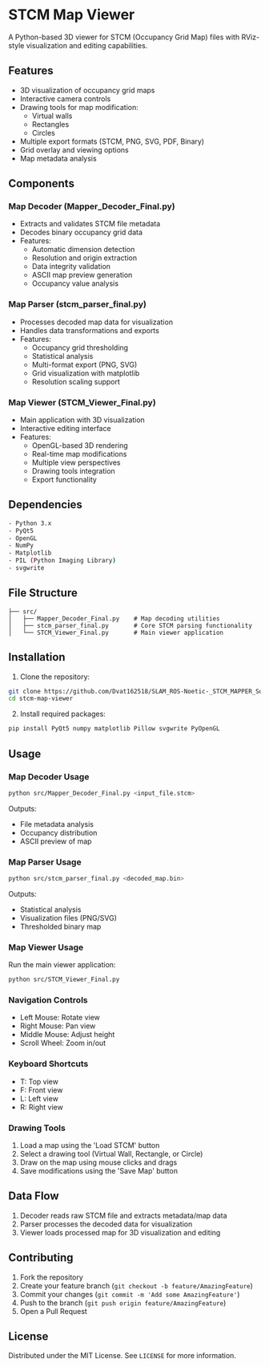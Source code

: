 # STCM Map Viewer
A Python-based 3D viewer for STCM (Occupancy Grid Map) files with RViz-style visualization and editing capabilities.

## Features
- 3D visualization of occupancy grid maps
- Interactive camera controls
- Drawing tools for map modification:
  - Virtual walls
  - Rectangles
  - Circles
- Multiple export formats (STCM, PNG, SVG, PDF, Binary)
- Grid overlay and viewing options
- Map metadata analysis

## Components

### Map Decoder (Mapper_Decoder_Final.py)
- Extracts and validates STCM file metadata
- Decodes binary occupancy grid data
- Features:
  - Automatic dimension detection
  - Resolution and origin extraction
  - Data integrity validation
  - ASCII map preview generation
  - Occupancy value analysis

### Map Parser (stcm_parser_final.py)
- Processes decoded map data for visualization
- Handles data transformations and exports
- Features:
  - Occupancy grid thresholding
  - Statistical analysis
  - Multi-format export (PNG, SVG)
  - Grid visualization with matplotlib
  - Resolution scaling support

### Map Viewer (STCM_Viewer_Final.py)
- Main application with 3D visualization
- Interactive editing interface
- Features:
  - OpenGL-based 3D rendering
  - Real-time map modifications
  - Multiple view perspectives
  - Drawing tools integration
  - Export functionality

## Dependencies
```bash
- Python 3.x
- PyQt5
- OpenGL
- NumPy
- Matplotlib
- PIL (Python Imaging Library)
- svgwrite
```

## File Structure
```
├── src/
│   ├── Mapper_Decoder_Final.py    # Map decoding utilities
│   ├── stcm_parser_final.py       # Core STCM parsing functionality
│   └── STCM_Viewer_Final.py       # Main viewer application
```

## Installation
1. Clone the repository:
```bash
git clone https://github.com/Dvat162518/SLAM_ROS-Noetic-_STCM_MAPPER_Software.git
cd stcm-map-viewer
```

2. Install required packages:
```bash
pip install PyQt5 numpy matplotlib Pillow svgwrite PyOpenGL
```

## Usage

### Map Decoder Usage
```bash
python src/Mapper_Decoder_Final.py <input_file.stcm>
```
Outputs:
- File metadata analysis
- Occupancy distribution
- ASCII preview of map

### Map Parser Usage
```bash
python src/stcm_parser_final.py <decoded_map.bin>
```
Outputs:
- Statistical analysis
- Visualization files (PNG/SVG)
- Thresholded binary map

### Map Viewer Usage
Run the main viewer application:
```bash
python src/STCM_Viewer_Final.py
```

### Navigation Controls
- Left Mouse: Rotate view
- Right Mouse: Pan view
- Middle Mouse: Adjust height
- Scroll Wheel: Zoom in/out

### Keyboard Shortcuts
- T: Top view
- F: Front view
- L: Left view
- R: Right view

### Drawing Tools
1. Load a map using the 'Load STCM' button
2. Select a drawing tool (Virtual Wall, Rectangle, or Circle)
3. Draw on the map using mouse clicks and drags
4. Save modifications using the 'Save Map' button

## Data Flow
1. Decoder reads raw STCM file and extracts metadata/map data
2. Parser processes the decoded data for visualization
3. Viewer loads processed map for 3D visualization and editing

## Contributing
1. Fork the repository
2. Create your feature branch (`git checkout -b feature/AmazingFeature`)
3. Commit your changes (`git commit -m 'Add some AmazingFeature'`)
4. Push to the branch (`git push origin feature/AmazingFeature`)
5. Open a Pull Request

## License
Distributed under the MIT License. See `LICENSE` for more information.
